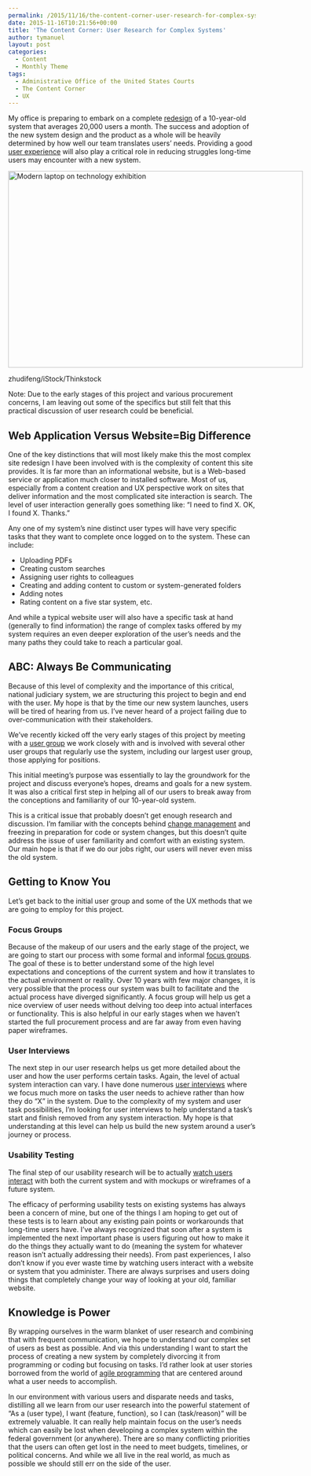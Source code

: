 ```yaml
---
permalink: /2015/11/16/the-content-corner-user-research-for-complex-systems/
date: 2015-11-16T10:21:56+00:00
title: 'The Content Corner: User Research for Complex Systems'
author: tymanuel
layout: post
categories:
  - Content
  - Monthly Theme
tags:
  - Administrative Office of the United States Courts
  - The Content Corner
  - UX
---
```


My office is preparing to embark on a complete [redesign](https://www.digitalgov.gov/2015/02/27/foreignassistance-govs-redesign-using-agile-methodology-to-keep-users-in-mind/) of a 10-year-old system that averages 20,000 users a month. The success and adoption of the new system design and the product as a whole will be heavily determined by how well our team translates users’ needs. Providing a good [user experience](https://www.digitalgov.gov/2015/02/13/institutionalizing-user-experience-building-usability-into-your-organization/) will also play a critical role in reducing struggles long-time users may encounter with a new system.

<div id="attachment_327992" style="width: 610px" class="wp-caption aligncenter">
  <img class="size-full wp-image-327992" src="https://s3.amazonaws.com/sitesusa/wp-content/uploads/sites/212/2015/11/600-x-400-Modern-laptop-on-technology-exhibition-zhudifeng-iStock-Thinktock-536196251.jpg" alt="Modern laptop on technology exhibition" width="600" height="400" />
  
  <p class="wp-caption-text">
    zhudifeng/iStock/Thinkstock
  </p>
</div>

Note: Due to the early stages of this project and various procurement concerns, I am leaving out some of the specifics but still felt that this practical discussion of user research could be beneficial.

## Web Application Versus Website=Big Difference

One of the key distinctions that will most likely make this the most complex site redesign I have been involved with is the complexity of content this site provides. It is far more than an informational website, but is a Web-based service or application much closer to installed software. Most of us, especially from a content creation and UX perspective work on sites that deliver information and the most complicated site interaction is search. The level of user interaction generally goes something like: “I need to find X. OK, I found X. Thanks.”

Any one of my system’s nine distinct user types will have very specific tasks that they want to complete once logged on to the system. These can include:

  * Uploading PDFs
  * Creating custom searches
  * Assigning user rights to colleagues
  * Creating and adding content to custom or system-generated folders
  * Adding notes
  * Rating content on a five star system, etc.

And while a typical website user will also have a specific task at hand (generally to find information) the range of complex tasks offered by my system requires an even deeper exploration of the user’s needs and the many paths they could take to reach a particular goal.

## ABC: Always Be Communicating

Because of this level of complexity and the importance of this critical, national judiciary system, we are structuring this project to begin and end with the user. My hope is that by the time our new system launches, users will be tired of hearing from us. I’ve never heard of a project failing due to over-communication with their stakeholders.

We’ve recently kicked off the very early stages of this project by meeting with a [user group](https://www.digitalgov.gov/2014/09/08/finding-participants-for-user-experience-studies/) we work closely with and is involved with several other user groups that regularly use the system, including our largest user group, those applying for positions.

This initial meeting’s purpose was essentially to lay the groundwork for the project and discuss everyone’s hopes, dreams and goals for a new system. It was also a critical first step in helping all of our users to break away from the conceptions and familiarity of our 10-year-old system.

This is a critical issue that probably doesn’t get enough research and discussion. I’m familiar with the concepts behind [change management](https://en.wikipedia.org/wiki/Change_management#Approach) and freezing in preparation for code or system changes, but this doesn’t quite address the issue of user familiarity and comfort with an existing system. Our main hope is that if we do our jobs right, our users will never even miss the old system.

## Getting to Know You

Let’s get back to the initial user group and some of the UX methods that we are going to employ for this project.

### Focus Groups

Because of the makeup of our users and the early stage of the project, we are going to start our process with some formal and informal [focus groups](https://www.digitalgov.gov/2015/04/17/focus-groups-are-they-right-for-you/). The goal of these is to better understand some of the high level expectations and conceptions of the current system and how it translates to the actual environment or reality. Over 10 years with few major changes, it is very possible that the process our system was built to facilitate and the actual process have diverged significantly. A focus group will help us get a nice overview of user needs without delving too deep into actual interfaces or functionality. This is also helpful in our early stages when we haven’t started the full procurement process and are far away from even having paper wireframes.

### User Interviews

The next step in our user research helps us get more detailed about the user and how the user performs certain tasks. Again, the level of actual system interaction can vary. I have done numerous [user interviews](https://www.digitalgov.gov/2015/07/20/the-content-corner-determining-your-users-needs/) where we focus much more on tasks the user needs to achieve rather than how they do “X” in the system. Due to the complexity of my system and user task possibilities, I’m looking for user interviews to help understand a task’s start and finish removed from any system interaction. My hope is that understanding at this level can help us build the new system around a user’s journey or process.

### Usability Testing

The final step of our usability research will be to actually [watch users interact](https://www.digitalgov.gov/2015/03/19/getting-started-with-usability-testing/) with both the current system and with mockups or wireframes of a future system.

The efficacy of performing usability tests on existing systems has always been a concern of mine, but one of the things I am hoping to get out of these tests is to learn about any existing pain points or workarounds that long-time users have. I’ve always recognized that soon after a system is implemented the next important phase is users figuring out how to make it do the things they actually want to do (meaning the system for whatever reason isn’t actually addressing their needs). From past experiences, I also don’t know if you ever waste time by watching users interact with a website or system that you administer. There are always surprises and users doing things that completely change your way of looking at your old, familiar website.

## Knowledge is Power

By wrapping ourselves in the warm blanket of user research and combining that with frequent communication, we hope to understand our complex set of users as best as possible. And via this understanding I want to start the process of creating a new system by completely divorcing it from programming or coding but focusing on tasks. I’d rather look at user stories borrowed from the world of [agile programming](https://www.digitalgov.gov/2015/02/27/foreignassistance-govs-redesign-using-agile-methodology-to-keep-users-in-mind/) that are centered around what a user needs to accomplish.

In our environment with various users and disparate needs and tasks, distilling all we learn from our user research into the powerful statement of “As a (user type), I want (feature, function), so I can (task/reason)” will be extremely valuable. It can really help maintain focus on the user’s needs which can easily be lost when developing a complex system within the federal government (or anywhere). There are so many conflicting priorities that the users can often get lost in the need to meet budgets, timelines, or political concerns. And while we all live in the real world, as much as possible we should still err on the side of the user.